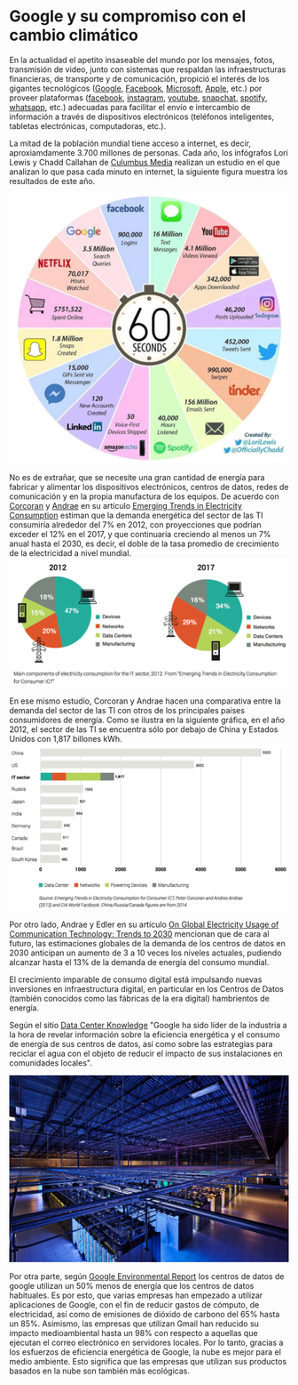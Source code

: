 # Google y su compromiso con el cambio climático
En la actualidad el apetito insaseable del mundo por los mensajes, fotos, transmisión de video, junto con sistemas que respaldan las infraestructuras financieras, de transporte y de comunicación, propició el interés de los gigantes tecnológicos ([Google](https://www.google.com), [Facebook](https://www.facebook.com), [Microsoft](https://www.microsoft.com), [Apple](http://www.apple.com), etc.) por proveer plataformas ([facebook](https://www.facebook.com), [instagram](https://www.instagram.com/), [youtube](http://www.youtube.com), [snapchat](https://www.snapchat.com), [spotify](https://www.spotify.com/), [whatsapp](https://www.whatsapp.com/), etc.) adecuadas para facilitar el envío e intercambio de información a través de dispositivos electrónicos (teléfonos inteligentes, tabletas electrónicas, computadoras, etc.).

La mitad de la población mundial tiene acceso a internet, es decir, aproxiamdamente 3.700 millones de personas. Cada año, los infógrafos Lori Lewis y Chadd Callahan de [Culumbus Media](http://www.cumulus.com/) realizan un estudio en el que analizan lo que pasa cada minuto en internet, la siguiente figura muestra los resultados de este año.

![Minuto en internet](images/minuto.png)

No es de extrañar, que se necesite una gran cantidad de energía para fabricar y alimentar los dispositivos electrónicos, centros de datos, redes de comunicación y en la propia manufactura de los equipos. De acuerdo con [Corcoran](https://www.researchgate.net/profile/Peter_Corcoran) y [Andrae](https://www.researchgate.net/profile/Anders_Andrae) en su artículo [Emerging Trends in Electricity Consumption](https://www.researchgate.net/publication/255923829_Emerging_Trends_in_Electricity_Consumption_for_Consumer_ICT) estiman que la demanda energética del sector de las TI consumiría alrededor del 7% en 2012, con  proyecciones que podrían exceder el 12% en el 2017, y que continuaría creciendo al menos un 7% anual hasta el 2030, es decir, el doble de la tasa promedio de crecimiento de la electricidad a nivel mundial. 
![Emerging trends](images/emergingtrends.png)

En ese mismo estudio, Corcoran y Andrae hacen una comparativa entre la demanda del sector de las TI con otros de los principales paises consumidores de energía. Como se ilustra en la siguiente gráfica, en el año 2012, el sector de las TI se encuentra sólo por debajo de China y Estados Unidos con 1,817 billones kWh.
![Emerging trends](images/comparativaTI_countries_2012.png)

Por otro lado, Andrae y Edler en su artículo [On Global Electricity Usage of Communication Technology: Trends to 2030](http://www.mdpi.com/2078-1547/6/1/117) mencionan que de cara al futuro, las estimaciones globales de la demanda de los centros de datos en 2030 anticipan un aumento de 3 a 10 veces los niveles actuales, pudiendo alcanzar hasta el 13% de la demanda de energía del consumo mundial.

El crecimiento imparable de consumo digital está impulsando nuevas inversiones en infraestructura digital, en particular en los Centros de Datos (también conocidos como las fábricas de la era digital) hambrientos de energía.

Según el sitio [Data Center Knowledge](http://www.datacenterknowledge.com/archives/2012/01/19/google-our-data-centers-are-good-neighbors/) "Google ha sido líder de la industria a la hora de revelar información sobre la eficiencia energética y el consumo de energía de sus centros de datos, así como sobre las estrategias para reciclar el agua con el objeto de reducir el impacto de sus instalaciones en comunidades locales". 

![Centro de datos de Google](images/dataCenter_google.jpeg)

Por otra parte, según [Google Environmental Report](https://environment.google/) los centros de datos de google utilizan un 50% menos de energía que los centros de datos habituales. Es por esto, que varias empresas han empezado a utilizar aplicaciones de Google, con el fin de reducir gastos de cómputo, de electricidad, así como de emisiones de dióxido de carbono del 65% hasta un 85%. Asimismo, las empresas que utilizan Gmail han reducido su impacto medioambiental hasta un 98% con respecto a aquellas que ejecutan el correo electrónico en servidores locales. Por lo tanto, gracias a los esfuerzos de eficiencia energética de Google, la nube es mejor para el medio ambiente. Esto significa que las empresas que utilizan sus productos basados en la nube son también más ecológicas.

